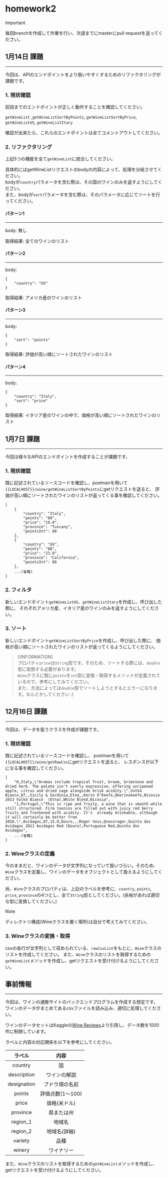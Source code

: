 # homework2

> [!IMPORTANT]  
> 毎回branchを作成して作業を行い、次週までにmasterにpull requestを送ってください。


## 1月14日 課題

---

今回は、APIのエンドポイントをより扱いやすくするためのリファクタリングが課題です。

### 1. 現状確認
前回までのエンドポイントが正しく動作することを確認してください。

`getWineList` ,`getWineListSortByPoints`, `getWineListSortByPrice`, `getWineListUS`, `getWineListItary`

確認が出来たら、これらのエンドポイントは全てコメントアウトしてください。


### 2. リファクタリング
上記5つの機能を全て`getWineList`に統合してください。  

具体的にはgetWineListリクエストのbodyの内容によって、処理を分岐させてください。  
bodyが`country`パラメータを含む際は、その国のワインのみを返すようにしてください。  
また、bodyが`sort`パラメータを含む際は、そのパラメータに応じてソートを行ってください。



#### パターン1  

---
body: 無し

取得結果: 全てのワインのリスト

#### パターン2

---
body:
~~~
{
    "country": "US"
}
~~~

取得結果: アメリカ産のワインのリスト

#### パターン3

---
body:
~~~
{
    "sort": "points"
}
~~~

取得結果: 評価が高い順にソートされたワインのリスト

#### パターン4

---
body:
~~~
{
    "country": "Italy",
    "sort": "price"
}
~~~

取得結果: イタリア産のワインの中で、価格が高い順にソートされたワインのリスト


## 1月7日 課題

---

今回は様々なAPIのエンドポイントを作成することが課題です。


### 1. 現状確認

既に記述されているソースコードを確認し、postmanを用いて
`{{LOCALHOST}}/wine/getWineListSortByPoints`にgetリクエストを送ると、
評価が高い順にソートされたワインのリストが返ってくる事を確認してください。

~~~
[
    {
        "country": "Italy",
        "points": "88",
        "price": "19.0",
        "province": "Tuscany",
        "pointsInt": 88
    },
    {
        "country": "US",
        "points": "88",
        "price": "23.0",
        "province": "California",
        "pointsInt": 88
    },
    ...(省略)
]
~~~

### 2. フィルタ
新しいエンドポイント`getWineListUS`、`getWineListItary`を作成し、呼び出した際に、
それぞれアメリカ産、イタリア産のワインのみを返すようにしてください。

### 3. ソート
新しいエンドポイント`getWineListSortByPrice`を作成し、呼び出した際に、
価格が高い順にソートされたワインのリストが返ってくるようにしてください。

> [!INFORMATION]  
> プロパティ`price`は`String`型です。そのため、ソートする際には、`double`型に変換する必要があります。  
> `Wine`クラスに既に`points`を`int`型に変換・取得するメソッドが定義されているので、参考にしてみてください。  
> また、方法によっては`double`型でソートしようとするとエラーになります。なんとかしてください :)

## 12月16日 課題

---

今回は、データを扱うクラスを作成が課題です。

### 1. 現状確認

既に記述されているソースコードを確認し、
postmanを用いて`{{LOCALHOST}}/wine/getRawCsv`にgetリクエストを送ると、
レスポンスが以下になる事を確認してください。

~~~
[
    "0,Italy,\"Aromas include tropical fruit, broom, brimstone and dried herb. The palate isn't overly expressive, offering unripened apple, citrus and dried sage alongside brisk acidity.\",Vulkà Bianco,87,,Sicily & Sardinia,Etna,,Kerin O’Keefe,@kerinokeefe,Nicosia 2013 Vulkà Bianco  (Etna),White Blend,Nicosia",
    "1,Portugal,\"This is ripe and fruity, a wine that is smooth while still structured. Firm tannins are filled out with juicy red berry fruits and freshened with acidity. It's  already drinkable, although it will certainly be better from 2016.\",Avidagos,87,15.0,Douro,,,Roger Voss,@vossroger,Quinta dos Avidagos 2011 Avidagos Red (Douro),Portuguese Red,Quinta dos Avidagos",
    ...(省略)
]
~~~

### 2. Wineクラスの定義

今のままだと、ワインのデータが文字列になっていて扱いづらい。そのため、`Wine`クラスを定義し、ワインのデータをオブジェクトとして扱えるようにしてください。

尚、`Wine`クラスのプロパティは、上記のラベルを参考に、`country`, `points`, `price`, `province`の4つとし、全て`String`型としてください。(余裕があれば適切な型に変換してください。)

> [!NOTE]  
> ディレクトリ構成(Wineクラスを置く場所)は自分で考えてみてください。

### 3. Wineクラスの変換・取得

csvの各行が文字列として収められている、`rawCsvList`をもとに、`Wine`クラスのリストを作成してください。
また、`Wine`クラスのリストを取得するための`getWineList`メソッドを作成し、getリクエストを受け付けるようにしてください。


## 事前情報

---
今回は、ワインの通販サイトのバックエンドプログラムを作成する想定です。  
ワインのデータがまとめてあるcsvファイルを読み込み、適切に処理してください。

ワインのデータセットはKaggleの[Wine Reviews](https://www.kaggle.com/zynicide/wine-reviews)より引用し、データ数を1000件に制限しています。

ラベルと内容の対応関係を以下を参考にしてください。

|ラベル|     内容      |
|:---:|:-----------:|
|country|      国      |
|description|   ワインの解説    |
|designation|   ブドウ畑の名前   |
|points| 評価点数(1～100) |
|price|   価格(米ドル)   |
|province|    県または州    |
|region_1|     地域名     |
|region_2|   地域名(詳細)   |
|variety|     品種      |
|winery|    ワイナリー    |

また、`Wine`クラスのリストを取得するための`getWineList`メソッドを作成し、getリクエストを受け付けるようにしてください。


